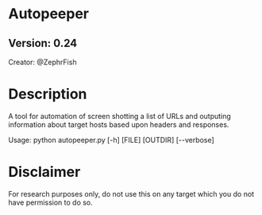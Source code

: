 # Autopeeper #
## Version: 0.24

Creator: @ZephrFish 

Description 
=========== 

A tool for automation of screen shotting a list of URLs and outputing information about target hosts based upon headers and responses. 

Usage: python autopeeper.py [-h] [FILE] [OUTDIR] [--verbose]

# Disclaimer
For research purposes only, do not use this on any target which you do not have permission to do so.

